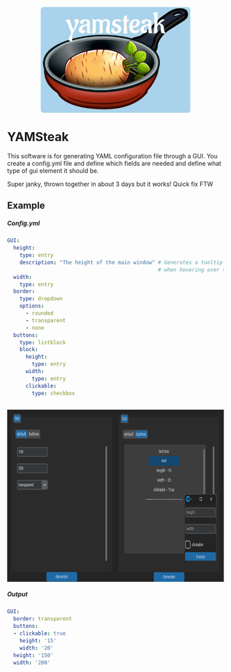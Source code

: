 <p align="center">
<img src="doc/YAMSteak.png" align="center" width="348" height="246"/> 
 </p>


# YAMSteak
This software is for generating YAML configuration file through a GUI.
You create a config.yml file and define which fields are needed and define what type of gui element it should be. 

Super janky, thrown together in about 3 days but it works! 
Quick fix FTW

## Example
##### Config.yml
``` YAML
GUI:
  height:
    type: entry
    description: "The height of the main window" # Generates a tooltip
                                                 # when hovering over the height entrybox
  width:
    type: entry
  border:
    type: dropdown
    options:
      - rounded
      - transparent
      - none
  buttons:
    type: listblock
    block:
      height:
        type: entry
      width:
        type: entry
      clickable:
        type: checkbox
      
```


<p align="center">
<img src="doc/example.png" align="center" width="800" height="400"/> 
</p>


##### Output
``` YAML
GUI:
  border: transparent
  buttons:
  - clickable: true
    height: '15'
    width: '20'
  height: '150'
  width: '200'

```
